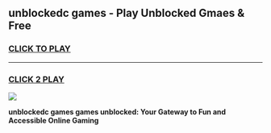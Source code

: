 
## unblockedc games - Play Unblocked Gmaes & Free
<h3>
<a href="https://news.freeplayer.one?title=unblockedc_games&ref=16F">CLICK TO PLAY</a></h3>
<hr>

<h3>
<a href="https://news.freeplayer.one?title=unblockedc_games&ref=16F">CLICK 2 PLAY</a>
  
</h3>

<a href="https://news.freeplayer.one?title=unblockedc_games&ref=16F/"><img src="https://clearcache.store/games.png"></a>


**unblockedc games games unblocked: Your Gateway to Fun and Accessible Online Gaming**
